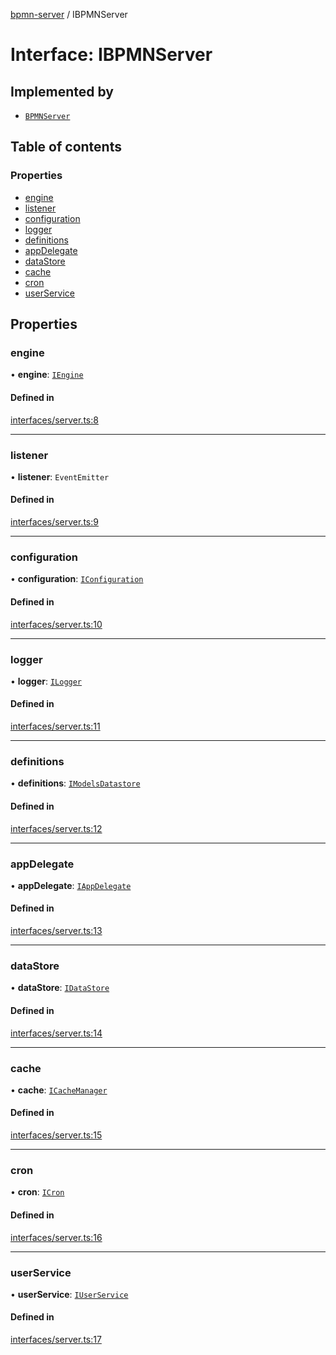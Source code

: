 [bpmn-server](../readme.md) / IBPMNServer

# Interface: IBPMNServer

## Implemented by

- [`BPMNServer`](../classes/BPMNServer.md)

## Table of contents

### Properties

- [engine](IBPMNServer.md#engine)
- [listener](IBPMNServer.md#listener)
- [configuration](IBPMNServer.md#configuration)
- [logger](IBPMNServer.md#logger)
- [definitions](IBPMNServer.md#definitions)
- [appDelegate](IBPMNServer.md#appdelegate)
- [dataStore](IBPMNServer.md#datastore)
- [cache](IBPMNServer.md#cache)
- [cron](IBPMNServer.md#cron)
- [userService](IBPMNServer.md#userservice)

## Properties

### engine

• **engine**: [`IEngine`](IEngine.md)

#### Defined in

[interfaces/server.ts:8](https://github.com/bpmnServer/bpmn-server/blob/76c4fe0/src/interfaces/server.ts#L8)

___

### listener

• **listener**: `EventEmitter`

#### Defined in

[interfaces/server.ts:9](https://github.com/bpmnServer/bpmn-server/blob/76c4fe0/src/interfaces/server.ts#L9)

___

### configuration

• **configuration**: [`IConfiguration`](IConfiguration.md)

#### Defined in

[interfaces/server.ts:10](https://github.com/bpmnServer/bpmn-server/blob/76c4fe0/src/interfaces/server.ts#L10)

___

### logger

• **logger**: [`ILogger`](ILogger.md)

#### Defined in

[interfaces/server.ts:11](https://github.com/bpmnServer/bpmn-server/blob/76c4fe0/src/interfaces/server.ts#L11)

___

### definitions

• **definitions**: [`IModelsDatastore`](IModelsDatastore.md)

#### Defined in

[interfaces/server.ts:12](https://github.com/bpmnServer/bpmn-server/blob/76c4fe0/src/interfaces/server.ts#L12)

___

### appDelegate

• **appDelegate**: [`IAppDelegate`](IAppDelegate.md)

#### Defined in

[interfaces/server.ts:13](https://github.com/bpmnServer/bpmn-server/blob/76c4fe0/src/interfaces/server.ts#L13)

___

### dataStore

• **dataStore**: [`IDataStore`](IDataStore.md)

#### Defined in

[interfaces/server.ts:14](https://github.com/bpmnServer/bpmn-server/blob/76c4fe0/src/interfaces/server.ts#L14)

___

### cache

• **cache**: [`ICacheManager`](ICacheManager.md)

#### Defined in

[interfaces/server.ts:15](https://github.com/bpmnServer/bpmn-server/blob/76c4fe0/src/interfaces/server.ts#L15)

___

### cron

• **cron**: [`ICron`](ICron.md)

#### Defined in

[interfaces/server.ts:16](https://github.com/bpmnServer/bpmn-server/blob/76c4fe0/src/interfaces/server.ts#L16)

___

### userService

• **userService**: [`IUserService`](IUserService.md)

#### Defined in

[interfaces/server.ts:17](https://github.com/bpmnServer/bpmn-server/blob/76c4fe0/src/interfaces/server.ts#L17)
